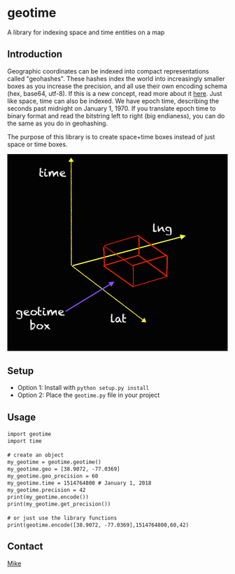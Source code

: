 # geotime
A library for indexing space and time entities on a map


## Introduction
Geographic coordinates can be indexed into compact representations called "geohashes". These hashes index the world into increasingly smaller boxes as you increase the precision, and all use their own encoding schema (hex, base64, utf-8). If this is a new concept, read more about it [here](https://en.wikipedia.org/wiki/Geohash).
Just like space, time can also be indexed. We have epoch time, describing the seconds past midnight on January 1, 1970. If you translate epoch time to binary format and read the bitstring left to right (big endianess), you can do the same as you do in geohashing.

The purpose of this library is to create space+time boxes instead of just space or time boxes.

![geotime.png](geotime.png)

## Setup
- Option 1: Install with `python setup.py install`
- Option 2: Place the `geotime.py` file in your project

## Usage
```
import geotime
import time

# create an object
my_geotime = geotime.geotime()
my_geotime.geo = [38.9072, -77.0369]
my_geotime.geo_precision = 60
my_geotime.time = 1514764800 # January 1, 2018
my_geotime.precision = 42
print(my_geotime.encode())
print(my_geotime.get_precision())

# or just use the library functions
print(geotime.encode([38.9072, -77.0369],1514764800,60,42)
```

## Contact
[Mike](mail:mroumanos@protonmail.com)
